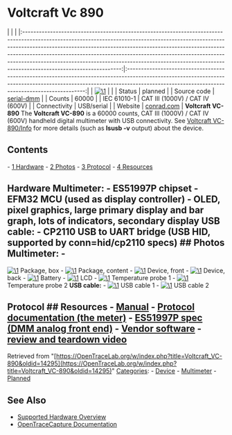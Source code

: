 # Voltcraft Vc 890

| | | |:-----------------------------------------------------------------------------------------------------------------------------------------------------------------------------------------------------------------------------------------------------------------------------------------------------------------------------------------------------------------------------------------------------------------------------------------:|:---------------------------------------------------------------------------------------------------------------------------------------------------------------------------------------------------------------------------:| | [![\1](../../assets/hardware/general/\2)](./File:Voltcraft_vc890_mugshot.png.html) | | | Status | planned | | Source code | [serial-dmm](http://github.com/OpenTraceLab/?p=OpenTraceCapture.git;a=tree;f=src/hardware/serial-dmm) | | Counts | 60000 | | IEC 61010-1 | CAT III (1000V) / CAT IV (600V) | | Connectivity | USB/serial | | Website | [conrad.com](http://www.conrad.com/ce/en/product/124600/Handheld-multimeter-digital-VOLTCRAFT-VC890-OLED-Calibrated-to-Manufacturers-standards-no-certificate-OLED-display) | **Voltcraft VC-890** The **Voltcraft VC-890** is a 60000 counts, CAT III (1000V) / CAT IV (600V) handheld digital multimeter with USB connectivity. See [Voltcraft VC-890/Info](Voltcraft_VC-890/Info.html "Voltcraft VC-890/Info") for more details (such as **lsusb -v** output) about the device. 
## Contents 
\- [1 Hardware](Voltcraft_VC-890.html#Hardware) \- [2 Photos](Voltcraft_VC-890.html#Photos) \- [3 Protocol](Voltcraft_VC-890.html#Protocol) \- [4 Resources](Voltcraft_VC-890.html#Resources) 
## Hardware **Multimeter**: \- ES51997P chipset \- EFM32 MCU (used as display controller) \- OLED, pixel graphics, large primary display and bar graph, lots of indicators, secondary display **USB cable:** \- CP2110 USB to UART bridge (USB HID, supported by conn=hid/cp2110 specs) ## Photos **Multimeter**: \- 
[![\1](../../assets/hardware/general/\2)](./File:Voltcraft_vc890_package_box.jpg.html)
Package, box
\- 
[![\1](../../assets/hardware/general/\2)](./File:Voltcraft_vc890_package_content.jpg.html)
Package, content
\- 
[![\1](../../assets/hardware/general/\2)](./File:Voltcraft_vc890_device_front.jpg.html)
Device, front
\- 
[![\1](../../assets/hardware/general/\2)](./File:Voltcraft_vc890_device_back.jpg.html)
Device, back
\- 
[![\1](../../assets/hardware/general/\2)](./File:Voltcraft_vc890_device_battery.jpg.html)
Battery
\- 
[![\1](../../assets/hardware/general/\2)](./File:Voltcraft_vc890_device_lcd.jpg.html)
LCD
\- 
[![\1](../../assets/hardware/general/\2)](./File:Voltcraft_vc890_temperature_probe_1.jpg.html)
Temperature probe 1
\- 
[![\1](../../assets/hardware/general/\2)](./File:Voltcraft_vc890_temperature_probe_2.jpg.html)
Temperature probe 2
**USB cable:** \- 
[![\1](../../assets/hardware/general/\2)](./File:Voltcraft_vc890_usb_cable_1.jpg.html)
USB cable 1
\- 
[![\1](../../assets/hardware/general/\2)](./File:Voltcraft_vc890_usb_cable_2.jpg.html)
USB cable 2
## Protocol ## Resources \- [Manual](http://www.produktinfo.conrad.com/datenblaetter/100000-124999/124600-an-01-ml-VOLTCRAFT_VC890_OLED_DMM_de_en_fr_nl.pdf) \- [Protocol documentation (the meter)](http://www.produktinfo.conrad.com/datenblaetter/100000-124999/124600-in-01-en-Schnittstellen_VOLTCRAFT_VC_890_OLED_DMM.pdf) \- [ES51997P spec (DMM analog front end)](http://www.cyrustek.com.tw/spec/ES51997.pdf) \- [Vendor software](http://www.produktinfo.conrad.com/datenblaetter/100000-124999/124600-up-01-ml-VOLTSOFT_SETUP_V_2_00_de_en_fr.zip) \- [review and teardown video](http://www.youtube.com/watch?v=DT2MU32la2c)
Retrieved from "[https://OpenTraceLab.org/w/index.php?title=Voltcraft_VC-890&oldid=14295](https://OpenTraceLab.org/w/index.php?title=Voltcraft_VC-890&oldid=14295)" 
[Categories](specialcategories-specialcategories.md): \- [Device](./Category:Device.html "Category:Device") \- [Multimeter](./Category:Multimeter.html "Category:Multimeter") \- [Planned](./Category:Planned.html "Category:Planned")

## See Also
- [Supported Hardware Overview](../supported-hardware.md)
- [OpenTraceCapture Documentation](../../opentracecapture/overview.md)
